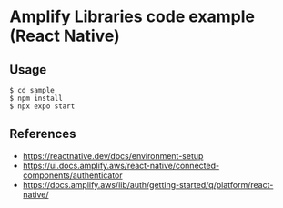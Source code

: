 # Amplify Libraries code example (React Native)

## Usage

```
$ cd sample
$ npm install
$ npx expo start
```

## References
- https://reactnative.dev/docs/environment-setup
- https://ui.docs.amplify.aws/react-native/connected-components/authenticator 
- https://docs.amplify.aws/lib/auth/getting-started/q/platform/react-native/
